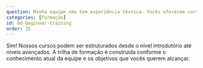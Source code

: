 ```yaml
---
question: Minha equipe não tem experiência técnica. Vocês oferecem cursos para iniciantes?
categories: [Formação]
id: bd-beginner-training
order: 35
---
```


Sim! Nossos cursos podem ser estruturados desde o nível introdutório até níveis avançados. A trilha de formação é construída conforme o conhecimento atual da equipe e os objetivos que vocês querem alcançar.